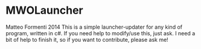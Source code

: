 MWOLauncher
===========

Matteo Formenti 2014
This is a simple launcher-updater for any kind of program, written in c#.
If you need help to modify/use this, just ask.
I need a bit of help to finish it, so if you want to contribute, please ask me!
